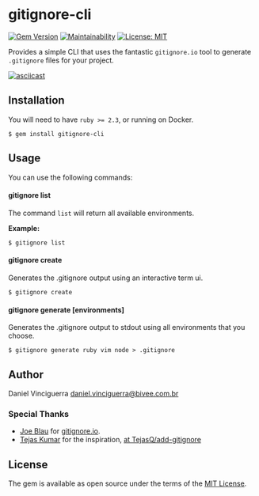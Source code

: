 # gitignore-cli

[![Gem Version](https://badge.fury.io/rb/gitignore-cli.svg)](https://badge.fury.io/rb/gitignore-cli)
[![Maintainability](https://api.codeclimate.com/v1/badges/48ed1e9f5ee6d37590f5/maintainability)](https://codeclimate.com/github/dvinciguerra/gitignore-cli/maintainability)
[![License: MIT](https://img.shields.io/badge/License-MIT-green.svg)](https://opensource.org/licenses/MIT)

Provides a simple CLI that uses the fantastic `gitignore.io` tool to generate `.gitignore` files for your project.

[![asciicast](https://asciinema.org/a/299023.svg)](https://asciinema.org/a/299023?autoplay=1&speed=2)


## Installation

You will need to have `ruby >= 2.3`, or running on Docker.

```shellscript
$ gem install gitignore-cli
```

## Usage

You can use the following commands:

#### gitignore list

The command `list` will return all available environments.

**Example:**

```shellscript
$ gitignore list
```

#### gitignore create

Generates the .gitignore output using an interactive term ui.

```shellscript
$ gitignore create
```


#### gitignore generate [environments]

Generates the .gitignore output to stdout using all environments that you choose.

```shellscript
$ gitignore generate ruby vim node > .gitignore
```

## Author

Daniel Vinciguerra <daniel.vinciguerra@bivee.com.br>


### Special Thanks

* [Joe Blau](https://github.com/joeblau) for [gitignore.io](https://gitignore.io).
* [Tejas Kumar](https://github.com/TejasQ) for the inspiration, [at TejasQ/add-gitignore](https://github.com/TejasQ/add-gitignore)


## License

The gem is available as open source under the terms of the [MIT License](https://opensource.org/licenses/MIT).
